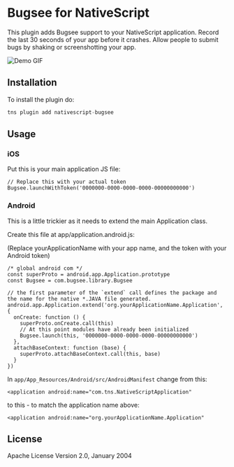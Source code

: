 # Bugsee for NativeScript

This plugin adds Bugsee support to your NativeScript application. Record the last 30 seconds of your app before it crashes. Allow people to submit bugs by shaking or screenshotting your app.

![Demo GIF](https://github.com/parallax/nativescript-bugsee/raw/master/bugsee.gif)

## Installation

To install the plugin do:

```javascript
tns plugin add nativescript-bugsee
```

## Usage

### iOS

Put this is your main application JS file:

```
// Replace this with your actual token
Bugsee.launchWithToken('0000000-0000-0000-0000-00000000000')
```

### Android

This is a little trickier as it needs to extend the main Application class.

Create this file at app/application.android.js:

(Replace yourApplicationName with your app name, and the token with your Android token)

```
/* global android com */
const superProto = android.app.Application.prototype
const Bugsee = com.bugsee.library.Bugsee

// the first parameter of the `extend` call defines the package and the name for the native *.JAVA file generated.
android.app.Application.extend('org.yourApplicationName.Application', {
  onCreate: function () {
    superProto.onCreate.call(this)
    // At this point modules have already been initialized
    Bugsee.launch(this, '0000000-0000-0000-0000-00000000000')
  },
  attachBaseContext: function (base) {
    superProto.attachBaseContext.call(this, base)
  }
})
```

In `app/App_Resources/Android/src/AndroidManifest` change from this:
```
<application android:name="com.tns.NativeScriptApplication"
```

to this - to match the application name above:

```
<application android:name="org.yourApplicationName.Application"
```



<!-- ## API

Describe your plugin methods and properties here. See [nativescript-feedback](https://github.com/EddyVerbruggen/nativescript-feedback) for example.

| Property | Default | Description |
| --- | --- | --- |
| some property | property default value | property description, default values, etc.. |
| another property | property default value | property description, default values, etc.. | -->

## License

Apache License Version 2.0, January 2004
